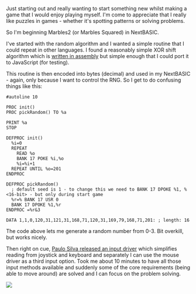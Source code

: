 Just starting out and really wanting to start something new whilst making a game that I would enjoy playing myself. I'm come to appreciate that I really like puzzles in games - whether it's spotting patterns or solving problems.

So I'm beginning Marbles2 (or Marbles Squared) in NextBASIC.

I've started with the random algorithm and I wanted a simple routine that I could repeat in other languages. I found a reasonably simple XOR shift algorithm which is [written in assembly](http://www.retroprogramming.com/2017/07/xorshift-pseudorandom-numbers-in-z80.html) but simple enough that I could port it to JavaScript (for testing).

This routine is then encoded into bytes (decimal) and used in my NextBASIC - again, only because I want to control the RNG. So I get to do confusing things like this:

```nextbasic
#autoline 10

PROC init()
PROC pickRandom() TO %a

PRINT %a
STOP

DEFPROC init()
  %i=0
  REPEAT
    READ %o
    BANK 17 POKE %i,%o
    %i=%i+1
  REPEAT UNTIL %o=201
ENDPROC

DEFPROC pickRandom()
  ; default seed is 1 - to change this we need to BANK 17 DPOKE %1, %<16-bit> - but only during start game
  %r=% BANK 17 USR 0
  BANK 17 DPOKE %1,%r
ENDPROC =%r&3

DATA 1,1,0,120,31,121,31,168,71,120,31,169,79,168,71,201: ; length: 16
```

The code above lets me generate a random number from 0-3. Bit overkill, but works nicely.

Then right on cue, [Paulo Silva released an input driver](https://github.com/paulossilva/gameinput) which simplifies reading from joystick and keyboard and separately I can use the mouse driver as a third input option. Took me about 10 minutes to have all those input methods available and suddenly some of the core requirements (being able to move around) are solved and I can focus on the problem solving.

![](/images/devlog/m2-2020-10-14.png)
